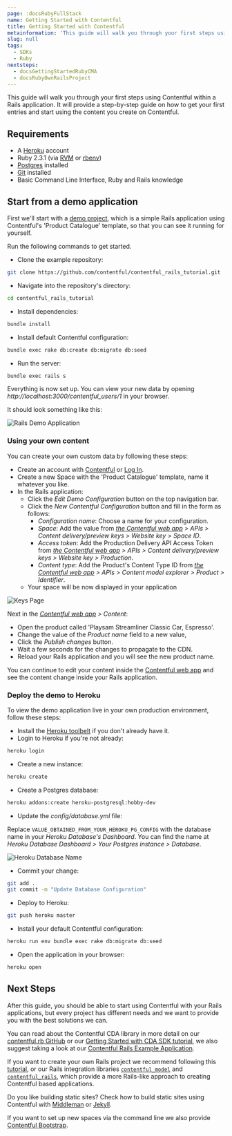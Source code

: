 ```yaml
---
page: :docsRubyFullStack
name: Getting Started with Contentful
title: Getting Started with Contentful
metainformation: 'This guide will walk you through your first steps using Contentful within a Rails application. It will provide a step-by-step guide on how to get your first entries and start using the content you create on Contentful.'
slug: null
tags:
  - SDKs
  - Ruby
nextsteps:
  - docsGettingStartedRubyCMA
  - docsRubyOwnRailsProject
---
```


This guide will walk you through your first steps using Contentful within a Rails application. It will provide a step-by-step guide on how to get your first entries and start using the content you create on Contentful.

## Requirements

- A [Heroku][8] account
- Ruby 2.3.1 (via [RVM][16] or [rbenv][17])
- [Postgres][18] installed
- [Git][19] installed
- Basic Command Line Interface, Ruby and Rails knowledge

## Start from a demo application

First we'll start with a [demo project][10], which is a simple Rails application using Contentful's 'Product Catalogue' template, so that you can see it running for yourself.

Run the following commands to get started.

- Clone the example repository:

~~~bash
git clone https://github.com/contentful/contentful_rails_tutorial.git
~~~

- Navigate into the repository's directory:

~~~bash
cd contentful_rails_tutorial
~~~

- Install dependencies:

~~~bash
bundle install
~~~

- Install default Contentful configuration:

~~~bash
bundle exec rake db:create db:migrate db:seed
~~~

- Run the server:

~~~bash
bundle exec rails s
~~~

Everything is now set up. You can view your new data by opening _http://localhost:3000/contentful_users/1_ in your browser.

It should look something like this:

![Rails Demo Application](https://images.contentful.com/tz3n7fnw4ujc/5dDie9nWkwKWAaqcIWmoSU/ad1878388550c6f8e7821675451d366d/A6D4F97E-7975-4FA8-9AD6-7571774A06EE.png_dl_1)

### Using your own content

You can create your own custom data by following these steps:

- Create an account with [Contentful][12] or [Log In][13].
- Create a new Space with the 'Product Catalogue' template, name it whatever you like.
- In the Rails application:
  - Click the _Edit Demo Configuration_ button on the top navigation bar.
  - Click the _New Contentful Configuration_ button and fill in the form as follows:
    - _Configuration name_: Choose a name for your configuration.
    - _Space_: Add the value from _[the Contentful web app][13] > APIs > Content delivery/preview keys > Website key > Space ID_.
    - _Access token_: Add the Production Delivery API Access Token from _[the Contentful web app][13] > APIs > Content delivery/preview keys > Website key > Production_.
    - _Content type_: Add the Product's Content Type ID from _[the Contentful web app][13] > APIs > Content model explorer > Product > Identifier_.
  - Your space will be now displayed in your application

![Keys Page](https://images.contentful.com/tz3n7fnw4ujc/3NHMiPiuh2Sgo0KYcc4UqK/9041b5ea8c1a703e7764ecc27f8badbd/3F7D8F12-EE78-4C79-93A7-1A964B285262.png_dl_1)

Next in the _[Contentful web app][13] > Content_:

- Open the product called 'Playsam Streamliner Classic Car, Espresso'.
- Change the value of the _Product name_ field to a new value,
- Click the _Publish changes_ button.
- Wait a few seconds for the changes to propagate to the CDN.
- Reload your Rails application and you will see the new product name.

You can continue to edit your content inside the [Contentful web app][13] and see the content change inside your Rails application.

### Deploy the demo to Heroku

To view the demo application live in your own production environment, follow these steps:

- Install the [Heroku toolbelt](https://devcenter.heroku.com/articles/heroku-command-line#download-and-install) if you don't already have it.
- Login to Heroku if you're not already:

~~~bash
heroku login
~~~

- Create a new instance:

~~~bash
heroku create
~~~

- Create a Postgres database:

~~~bash
heroku addons:create heroku-postgresql:hobby-dev
~~~

- Update the _config/database.yml_ file:

Replace `VALUE_OBTAINED_FROM_YOUR_HEROKU_PG_CONFIG` with the database name in your _Heroku Database's Dashboard_. You can find the name at _Heroku Database Dashboard > Your Postgres instance > Database_.

![Heroku Database Name](https://images.contentful.com/tz3n7fnw4ujc/3RfC9ZLwQg64Kw2MUYwiqQ/992ae696db96883c00eeb33d08727595/317AD4A3-90AE-4422-89C2-DFB3BE0BFB25.png_dl_1)

- Commit your change:

~~~bash
git add .
git commit -m "Update Database Configuration"
~~~

- Deploy to Heroku:

~~~bash
git push heroku master
~~~

- Install your default Contentful configuration:

~~~bash
heroku run env bundle exec rake db:migrate db:seed
~~~

- Open the application in your browser:

~~~bash
heroku open
~~~

## Next Steps

After this guide, you should be able to start using Contentful with your Rails applications, but every project has different needs and we want to provide you with the best solutions we can.

You can read about the Contentful CDA library in more detail on our [contentful.rb GitHub][1] or our [Getting Started with CDA SDK tutorial][15], we also suggest taking a look at our [Contentful Rails Example Application][10].

If you want to create your own Rails project we recommend following this [tutorial][14], or our Rails integration libraries [`contentful_model`][2] and [`contentful_rails`][3], which provide a more Rails-like approach to creating Contentful based applications.

Do you like building static sites? Check how to build static sites using Contentful with [Middleman][4] or [Jekyll][5].

If you want to set up new spaces via the command line we also provide [Contentful Bootstrap][6].

[1]: https://github.com/contentful/contentful.rb
[10]: https://github.com/contentful/contentful_rails_tutorial
[12]: /sign-up/#starter
[13]: https://app.contentful.com
[14]: /developers/docs/ruby/tutorials/create-your-own-rails-app/
[15]: /developers/docs/ruby/tutorials/getting-started-with-contentful-and-ruby/
[16]: https://rvm.io/rvm/install
[17]: https://github.com/rbenv/rbenv#installation
[18]: https://wiki.postgresql.org/wiki/Detailed_installation_guides
[19]: https://git-scm.com/book/en/v2/Getting-Started-Installing-Git
[2]: https://github.com/contentful/contentful_model
[3]: https://github.com/contentful/contentful_rails
[4]: https://github.com/contentful/contentful_middleman_examples
[5]: https://github.com/contentful/contentful_jekyll_examples
[6]: https://github.com/contentful/contentful-bootstrap.rb
[7]: /developers/docs/references/content-delivery-api/#/reference/search-parameters
[8]: https://www.heroku.com
[9]: https://devcenter.heroku.com/articles/getting-started-with-rails4
